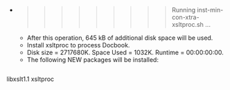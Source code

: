 * >>>>>>>>> Running inst-min-con-xtra-xsltproc.sh ...
  * After this operation, 645 kB of additional disk space will be used.
  * Install xsltproc to process Docbook.
  * Disk size = 2717680K. Space Used = 1032K. Runtime = 00:00:00:00.
  * The following NEW packages will be installed:
  ```bash
libxslt1.1 xsltproc
  ```
